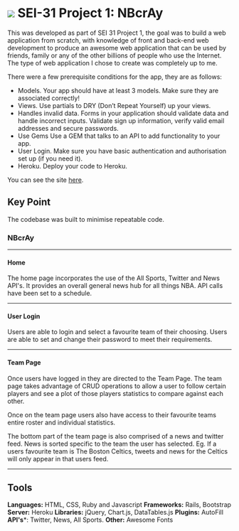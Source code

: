 # ![](/Users/benmuller/Projects/tictactoe/img/ga.png) SEI-31 Project 1: NBcrAy

This was developed as part of SEI 31 Project 1, the goal was to build a web application from scratch, with knowledge of front and back-end web development to produce an awesome web application that can be used by friends, family or any of the other billions of people who use the Internet. The type of web application I chose to create was completely up to me.

There were a few prerequisite conditions for the app, they are as follows:

- Models. Your app should have at least 3 models. Make sure they are associated correctly!
- Views. Use partials to DRY (Don’t Repeat Yourself) up your views.
- Handles invalid data. Forms in your application should validate data and handle incorrect inputs. Validate sign up information, verify valid email addresses and secure passwords.
- Use Gems Use a GEM that talks to an API to add functionality to your app.
- User Login. Make sure you have basic authentication and authorisation set up (if you need it).
- Heroku. Deploy your code to Heroku.



You can see the site [here](https://nbaapp.herokuapp.com/).

## Key Point
The codebase was built to minimise repeatable code. 


### NBcrAy
---
#### Home

The home page incorporates the use of the All Sports, Twitter and News API's. It provides an overall general news hub for all things NBA. API calls have been set to a schedule.

---
#### User Login

Users are able to login and select a favourite team of their choosing. Users are able to set and change their password to meet their requirements.

----

#### Team Page

Once users have logged in they are directed to the Team Page. The team page takes advantage of CRUD operations to allow a user to follow certain players and see a plot of those players statistics to compare against each other.

Once on the team page users also have access to their favourite teams entire roster and individual statistics.

The bottom part of the team page is also comprised of a news and twitter feed. News is sorted specific to the team the user has selected. Eg. If a users favourite team is The Boston Celtics, tweets and news for the Celtics will only appear in that users feed.

---

## Tools
**Languages:** HTML, CSS, Ruby and Javascript
**Frameworks:** Rails, Bootstrap
**Server:** Heroku
**Libraries:** jQuery, Chart.js, DataTables.js
**Plugins:** AutoFill
**API's***: Twitter, News, All Sports.
**Other:** Awesome Fonts